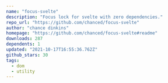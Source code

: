 ```yaml
---
name: "focus-svelte"
description: "Focus lock for svelte with zero dependencies."
repo_url: "https://github.com/chanced/focus-svelte"
author: "chance dinkins"
homepage: "https://github.com/chanced/focus-svelte#readme"
downloads: 287
dependents: 1
updated: "2021-10-17T16:55:36.762Z"
github_stars: 30
tags: 
  - dom
  - utility
---
```

